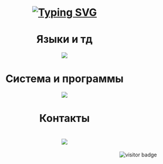 
<h1 align="center">
<a href="https://git.io/typing-svg"><img src="https://readme-typing-svg.demolab.com?font=Nyasha+Sans&size=38&duration=4000&pause=1000&color=5865F2&center=true&vCenter=true&random=false&width=600&height=150&lines=%D0%9F%D1%80%D0%B8%D0%B2%D0%B5%D1%82%2C+%D1%8F+maseckt!;%D0%9E%D0%B7%D0%BD%D0%B0%D0%BA%D0%BE%D0%BC%D1%8C%D1%81%D1%8F+%D1%81%D0%BE+%D0%BC%D0%BD%D0%BE%D0%B9+%D0%BD%D0%B8%D0%B6%D0%B5" alt="Typing SVG" /></a>
</h1>

<h1 align="center">Языки и тд</h1>
<p align="center">
  <a href="https://skillicons.dev">
    <img src="https://skillicons.dev/icons?i=java,py,js,bots" />
  </a>
</p>

<h1 align="center">Система и программы</h1>
<p align="center">
  <a href="https://skillicons.dev">
    <img src="https://skillicons.dev/icons?i=windows,idea,vscode,obsidian,ps" />
  </a>
</p>

<h1 align="center">Контакты</h1>
<h1 align="center">
  <a href="https://discord.com/users/566218908936437770">
    <img src="https://skillicons.dev/icons?i=discord" />
  </a>
</h1>
<img align="right" src="https://visitor-badge.laobi.icu/badge?page_id=maseckt.maseckt&title=Visitors" alt="visitor badge"/>
